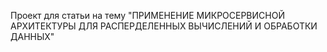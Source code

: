 Проект для статьи на тему "ПРИМЕНЕНИЕ МИКРОСЕРВИСНОЙ АРХИТЕКТУРЫ ДЛЯ РАСПЕРДЕЛЕННЫХ ВЫЧИСЛЕНИЙ И ОБРАБОТКИ ДАННЫХ"
